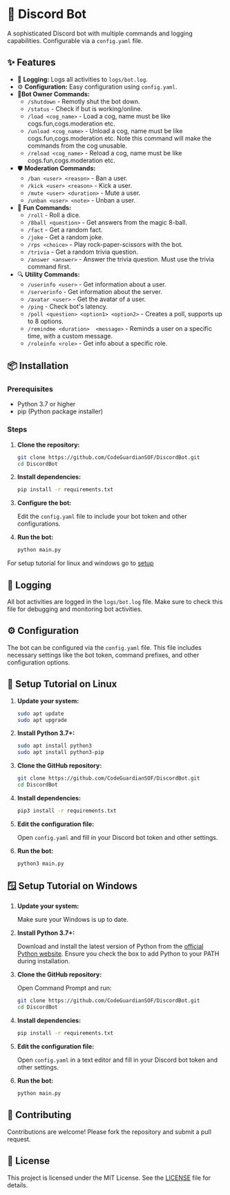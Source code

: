 
# 🤖 Discord Bot

A sophisticated Discord bot with multiple commands and logging capabilities. Configurable via a `config.yaml` file.

## ✨ Features

- 📝 **Logging:** Logs all activities to `logs/bot.log`.
- ⚙️ **Configuration:** Easy configuration using `config.yaml`.
- 🧰**Bot Owner Commands:**
  - `/shutdown` - Remotly shut the bot down.
  - `/status` - Check if but is working/online.
  - `/load <cog_name>` - Load a cog, name must be like cogs.fun,cogs.moderation etc.
  - `/unload <cog_name>` - Unload a cog, name must be like cogs.fun,cogs.moderation etc. Note this command will make the commands from the cog unusable.
  - `/reload <cog_name>` - Reload a cog, name must be like cogs.fun,cogs.moderation etc.
- 🛡️ **Moderation Commands:**
  - `/ban <user> <reason>` - Ban a user.
  - `/kick <user> <reason>` - Kick a user.
  - `/mute <user> <duration>` - Mute a user.
  - `/unban <user> <note>` - Unban a user.
- 🎲 **Fun Commands:**
  - `/roll` - Roll a dice.
  - `/8ball <question>` - Get answers from the magic 8-ball.
  - `/fact` - Get a random fact.
  - `/joke` - Get a random joke.
  - `/rps <choice>` - Play rock-paper-scissors with the bot.
  - `/trivia` - Get a random trivia question.
  - `/answer <answer>` - Answer the trivia question. Must use the trivia command first.
- 🔍 **Utility Commands:**
  - `/userinfo <user>` - Get information about a user.
  - `/serverinfo` - Get information about the server.
  - `/avatar <user>` - Get the avatar of a user.
  - `/ping` - Check bot's latency.
  - `/poll <question> <option1> <option2>` - Creates a poll, supports up to 8 options.
  - `/remindme <duration>  <message>` - Reminds a user on a specific time, with a custom message.
  - `/roleinfo <role>` - Get info about a specific role.

## 📦 Installation

### Prerequisites

- Python 3.7 or higher
- pip (Python package installer)

### Steps

1. **Clone the repository:**

   ```bash
   git clone https://github.com/CodeGuardianSOF/DiscordBot.git
   cd DiscordBot
   ```

2. **Install dependencies:**

   ```bash
   pip install -r requirements.txt
   ```

3. **Configure the bot:**

   Edit the `config.yaml` file to include your bot token and other configurations.

4. **Run the bot:**

   ```bash
   python main.py
   ```
For setup tutorial for linux and windows go to [setup](https://github.com/CodeGuardianSOF/DiscordBot/blob/main/README.md#-setup-tutorial-on-linux)

## 📄 Logging

All bot activities are logged in the `logs/bot.log` file. Make sure to check this file for debugging and monitoring bot activities.

## ⚙️ Configuration

The bot can be configured via the `config.yaml` file. This file includes necessary settings like the bot token, command prefixes, and other configuration options.

## 🐧 Setup Tutorial on Linux

1. **Update your system:**

   ```bash
   sudo apt update
   sudo apt upgrade
   ```

2. **Install Python 3.7+:**

   ```bash
   sudo apt install python3
   sudo apt install python3-pip
   ```

3. **Clone the GitHub repository:**

   ```bash
   git clone https://github.com/CodeGuardianSOF/DiscordBot.git
   cd DiscordBot
   ```

4. **Install dependencies:**

   ```bash
   pip3 install -r requirements.txt
   ```

5. **Edit the configuration file:**

   Open `config.yaml` and fill in your Discord bot token and other settings.

6. **Run the bot:**

   ```bash
   python3 main.py
   ```

## 🪟 Setup Tutorial on Windows

1. **Update your system:**

   Make sure your Windows is up to date.

2. **Install Python 3.7+:**

   Download and install the latest version of Python from the [official Python website](https://www.python.org/downloads/). Ensure you check the box to add Python to your PATH during installation.

3. **Clone the GitHub repository:**

   Open Command Prompt and run:

   ```bash
   git clone https://github.com/CodeGuardianSOF/DiscordBot.git
   cd DiscordBot
   ```

4. **Install dependencies:**

   ```bash
   pip install -r requirements.txt
   ```

5. **Edit the configuration file:**

   Open `config.yaml` in a text editor and fill in your Discord bot token and other settings.

6. **Run the bot:**

   ```bash
   python main.py
   ```

## 🤝 Contributing

Contributions are welcome! Please fork the repository and submit a pull request.

## 📜 License

This project is licensed under the MIT License. See the [LICENSE](LICENSE) file for details.

